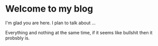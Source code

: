 # Welcome to my blog

I'm glad you are here. I plan to talk about ...

Everything and nothing at the same time, if it seems like bullshit then it probsbly is.
